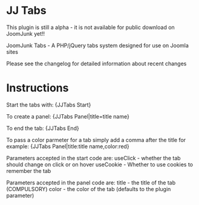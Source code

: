 JJ Tabs
======

This plugin is still a alpha - it is not available for public download on JoomJunk yet!!

JoomJunk Tabs - A PHP/jQuery tabs system designed for use on Joomla sites

Please see the changelog for detailed information about recent changes

Instructions
======
Start the tabs with:
{JJTabs Start}

To create a panel:
{JJTabs Panel|title=title name}

To end the tab:
{JJTabs End}

To pass a color parmeter for a tab simply add a comma after the title for example:
{JJTabs Panel|title:title name,color:red}

Parameters accepted in the start code are:
useClick - whether the tab should change on click or on hover
useCookie - Whether to use cookies to remember the tab

Parameters accepted in the panel code are:
title - the title of the tab (COMPULSORY)
color - the color of the tab (defaults to the plugin parameter)
